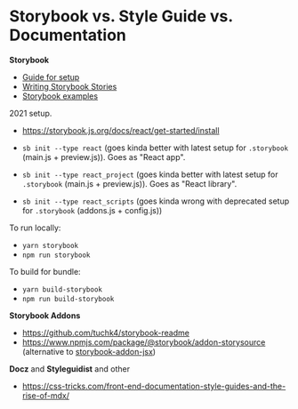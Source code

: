 # Storybook vs. Style Guide vs. Documentation

**Storybook**

- [Guide for setup](https://storybook.js.org/docs/guides/guide-react/)
- [Writing Storybook Stories](https://storybook.js.org/docs/basics/writing-stories/)
- [Storybook examples](https://github.com/storybookjs/storybook/tree/next/examples)

2021 setup.
- https://storybook.js.org/docs/react/get-started/install


- `sb init --type react` (goes kinda better with latest setup for `.storybook` (main.js + preview.js)). Goes as "React app".
- `sb init --type react_project` (goes kinda better with latest setup for `.storybook` (main.js + preview.js)). Goes as "React library".
- `sb init --type react_scripts` (goes kinda wrong with deprecated setup for `.storybook` (addons.js + config.js))

To run locally:

- `yarn storybook`
- `npm run storybook`

To build for bundle:
- `yarn build-storybook`
- `npm run build-storybook`

**Storybook Addons**
- https://github.com/tuchk4/storybook-readme
- https://www.npmjs.com/package/@storybook/addon-storysource (alternative to [storybook-addon-jsx](https://www.npmjs.com/package/storybook-addon-jsx))

**Docz** and **Styleguidist** and other
- https://css-tricks.com/front-end-documentation-style-guides-and-the-rise-of-mdx/
